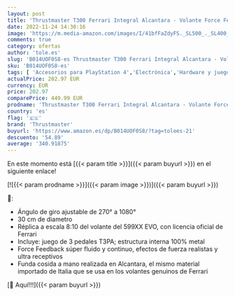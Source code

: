 ```yaml
---
layout: post
title: 'Thrustmaster T300 Ferrari Integral Alcantara - Volante Force Feedback para PS5 / PS4 / PC'
date: 2022-11-24 14:30:16
image: 'https://m.media-amazon.com/images/I/41bfFaZdyFS._SL500_._SL400_.jpg'
comments: true
category: ofertas
author: 'tole.es'
slug: 'B014UOF0S8-es Thrustmaster T300 Ferrari Integral Alcantara - Volante...'
sku: 'B014UOF0S8-es'
tags: [ 'Accesorios para PlayStation 4','Electrónica','Hardware y juegos para PlayStation 4','Videojuegos','ps4','ps5','thrustmaster','🇪🇸', ]
actualPrice: 202.97 EUR
currency: EUR
price: 202.97
comparePrice: 449.99 EUR
prodname: 'Thrustmaster T300 Ferrari Integral Alcantara - Volante Force Feedback para PS5 / PS4 / PC'
country: 'es'
flag: '🇪🇸'
brand: 'Thrustmaster'
buyurl: 'https://www.amazon.es/dp/B014UOF0S8/?tag=tolees-21'
descuento: '54.89'
average: '340.91875'
---
```


En este momento está [{{< param title >}}]({{< param buyurl >}}) en el siguiente enlace!

[![{{< param prodname >}}]({{< param image >}})]({{< param buyurl >}})

🔎:

- Ángulo de giro ajustable de 270° a 1080°
- 30 cm de diametro
- Réplica a escala 8:10 del volante del 599XX EVO, con licencia oficial de Ferrari
- Incluye: juego de 3 pedales T3PA; estructura interna 100% metal
- Force Feedback súper fluido y continuo, efectos de fuerza realistas y ultra receptivos
- Funda cosida a mano realizada en Alcantara, el mismo material importado de Italia que se usa en los volantes genuinos de Ferrari

[🛒 Aquí!!!]({{< param buyurl >}})
